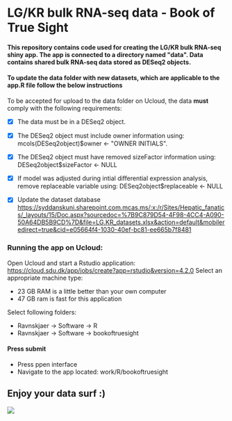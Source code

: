 # LG/KR bulk RNA-seq data - Book of True Sight
#### This repository contains code used for creating the LG/KR bulk RNA-seq shiny app. The app is connected to a directory named "data". Data contains shared bulk RNA-seq data stored as DESeq2 objects.
#### To update the data folder with new datasets, which are applicable to the app.R file follow the below instructions


To be accepted for upload to the data folder on Ucloud, the data **must** comply with the following requirements:
  
- [x] The data must be in a DESeq2 object.

- [x] The DESeq2 object must include owner information using: mcols(DESeq2object)$owner <- "OWNER INITIALS".

- [x] The DESeq2 object must have removed sizeFactor information using: DESeq2object$sizeFactor <- NULL 

- [x] If model was adjusted during intial differential expression analysis, remove replaceable variable using: DESeq2object$replaceable <- NULL

- [x] Update the dataset database https://syddanskuni.sharepoint.com.mcas.ms/:x:/r/Sites/Hepatic_fanatics/_layouts/15/Doc.aspx?sourcedoc=%7B9C879D54-4F98-4CC4-A090-50A64DB5B9CD%7D&file=LG.KR_datasets.xlsx&action=default&mobileredirect=true&cid=e05664f4-1030-40ef-bc81-ee665b7f8481

### Running the app on Ucloud: ###
Open Ucloud and start a Rstudio application: https://cloud.sdu.dk/app/jobs/create?app=rstudio&version=4.2.0
Select an appropriate machine type:
- 23 GB RAM is a little better than your own computer 
- 47 GB ram is fast for this application

Select following folders:
- Ravnskjaer -> Software -> R
- Ravnskjaer -> Software -> bookoftruesight

#### Press submit

- Press ppen interface 
- Navigate to the app located: work/R/bookoftruesight

## Enjoy your data surf :) 

<img src="https://images-wixmp-ed30a86b8c4ca887773594c2.wixmp.com/f/da7c68b7-9fd3-4b29-965e-5256b48bab90/d8mr76n-86c50354-e622-4c36-bebd-a87ee3dcc5b3.jpg?token=eyJ0eXAiOiJKV1QiLCJhbGciOiJIUzI1NiJ9.eyJzdWIiOiJ1cm46YXBwOjdlMGQxODg5ODIyNjQzNzNhNWYwZDQxNWVhMGQyNmUwIiwiaXNzIjoidXJuOmFwcDo3ZTBkMTg4OTgyMjY0MzczYTVmMGQ0MTVlYTBkMjZlMCIsIm9iaiI6W1t7InBhdGgiOiJcL2ZcL2RhN2M2OGI3LTlmZDMtNGIyOS05NjVlLTUyNTZiNDhiYWI5MFwvZDhtcjc2bi04NmM1MDM1NC1lNjIyLTRjMzYtYmViZC1hODdlZTNkY2M1YjMuanBnIn1dXSwiYXVkIjpbInVybjpzZXJ2aWNlOmZpbGUuZG93bmxvYWQiXX0.BVbLm7iPWrEK5ZkSY3rmeVh8dPu_sqz44xUMa6omk0M"/>
